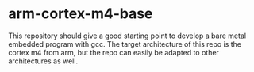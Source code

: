 # arm-cortex-m4-base
This repository should give a good starting point to develop a bare metal embedded program with gcc. 
The target architecture of this repo is the cortex m4 from arm, but the repo can easily be adapted to 
other architectures as well.


